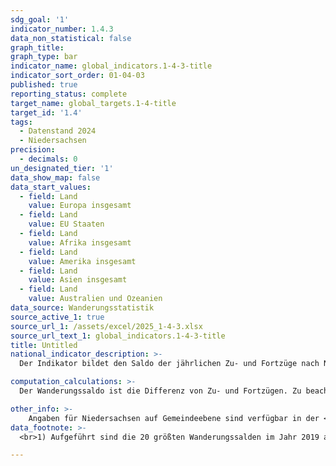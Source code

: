 ```yaml
---
sdg_goal: '1'
indicator_number: 1.4.3
data_non_statistical: false
graph_title:
graph_type: bar
indicator_name: global_indicators.1-4-3-title
indicator_sort_order: 01-04-03
published: true
reporting_status: complete
target_name: global_targets.1-4-title
target_id: '1.4'
tags:
  - Datenstand 2024
  - Niedersachsen
precision:
  - decimals: 0
un_designated_tier: '1'
data_show_map: false
data_start_values:
  - field: Land
    value: Europa insgesamt
  - field: Land
    value: EU Staaten
  - field: Land
    value: Afrika insgesamt
  - field: Land
    value: Amerika insgesamt
  - field: Land
    value: Asien insgesamt
  - field: Land
    value: Australien und Ozeanien
data_source: Wanderungsstatistik
source_active_1: true
source_url_1: /assets/excel/2025_1-4-3.xlsx
source_url_text_1: global_indicators.1-4-3-title
title: Untitled
national_indicator_description: >-
  Der Indikator bildet den Saldo der jährlichen Zu- und Fortzüge nach Niedersachsen aus dem Ausland bzw. von Niedersachsen in das Ausland (=über die Bundesgrenzen) nach Land bzw. Land der Wanderungherkunft ab.

computation_calculations: >-
  Der Wanderungssaldo ist die Differenz von Zu- und Fortzügen. Zu beachten ist, dass auch bei einem relativ geringen Saldo große Brutto-Wanderungsströme in beide Richtungen, die sich im Saldo ausgleichen, vorliegen können. Der Indikator sollte daher im Zusammenhang mit den Indikatoren 1.4.1 und 1.4.2 betrachtet werden. Daten über Zu- und Fortzüge bilden die grenzüberschreitenden Wanderungsströme zwischen Niedersachsen und dem Ausland nach demographischen Merkmalen ab. Die Kennzahl gibt Hinweise darauf, wie stark der demographische Wandel durch das Wanderungsgeschehen mit dem Ausland beeinflusst wird und ist insgesamt ein Indikator für die Attraktivität des Landes. Die Daten liegen nicht differenziert nach Zuwanderungsgeschichte, sondern nur nach Staatsangehörigkeit vor. Die Daten basieren auf Angaben der Meldebehörden. Vor allem in den Jahren 2008 und 2009 ist die Aussagekraft der Zahlen allerdings beeinträchtigt: Die den Fortzügen dieser Jahre ins Ausland zugrunde liegenden Angaben der Meldebehörden enthalten Melderegisterbereinigungen, die infolge der Einführung der persönlichen Steueridentifikationsnummer durchgeführt worden sind. Das Ergebnis der Bereinigungen sind auch noch im Jahr 2009 nachgeholte Buchungen „Fortzug in das Ausland“, die in die Zählung der Fortzüge eingegangen sind. Dies schlägt sich auf den Wanderungssaldo dieser Jahre nieder.

other_info: >-
    Angaben für Niedersachsen auf Gemeindeebene sind verfügbar in der <a href="https://www1.nls.niedersachsen.de/statistik/default.asp" target="_blank">LSN-Online Datenbank</a> (Statistische Erhebung > 120 Wanderungsstatistik) sowie bundesweit in der <a href="https://www.regionalstatistik.de/genesis/online/logon" target="_blank">Regionaldatenbank Deutschland</a>. Methodische Erläuterungen finden sich fortlaufend in dem jährlich erscheinenden <a href="https://www.statistik.niedersachsen.de/startseite/veroffentlichungen/statistische_berichte/statistische-berichte-niedersachsen-87713.html" target="_blank">Statistische Berichten</a> Niedersachsen A III 1, Wanderungen.
data_footnote: >-
  <br>1) Aufgeführt sind die 20 größten Wanderungssalden im Jahr 2019 als darunter Positionen der in der Zeile Ingesamt augewiesenen Werte. "Staatenlos" sowie "ungeklärt und ohne Angabe" werden in Sonstige Ausprägungen geführt.												

---
```

